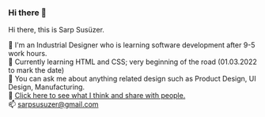 ### Hi there 👋

<!--
**sarpsusuzer/sarpsusuzer** is a ✨ _special_ ✨ repository because its `README.md` (this file) appears on your GitHub profile.

Here are some ideas to get you started:

- 🔭 I’m currently working on ...
- 🌱 I’m currently learning ...
- 👯 I’m looking to collaborate on ...
- 🤔 I’m looking for help with ...
- 💬 Ask me about ...
- 📫 How to reach me: ...
- 😄 Pronouns: ...
- ⚡ Fun fact: ...
-->
Hi there, this is Sarp Susüzer. <br>

🔭 I'm an Industrial Designer who is learning software development after 9-5 work hours. <br>
🌱 Currently learning HTML and CSS; very beginning of the road (01.03.2022 to mark the date) <br>
💬 You can ask me about anything related design such as Product Design, UI Design, Manufacturing. <br>
🤔 <a href="https://twitter.com/sarpsusuzer">Click here to see what I think and share with people.</a> <br>
📫 sarpsusuzer@gmail.com 
